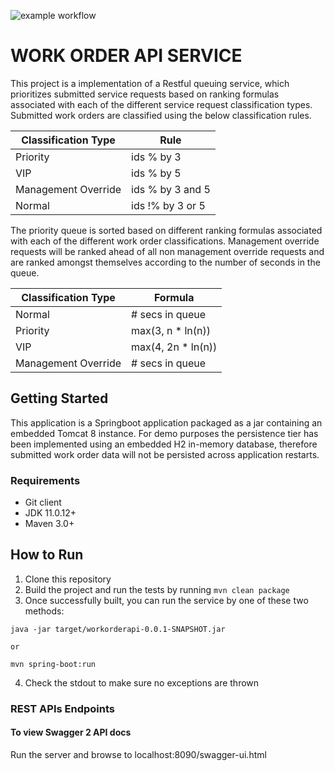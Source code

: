 ![example workflow](https://img.shields.io/github/workflow/status/nhanby/3a1fb4202f203a43474838e83f2e414bdd535ead13f8b2d416611d0c4de0a7d1/work-order-service-ci-pipeline)

# WORK ORDER API SERVICE 
This project is a implementation of a Restful queuing service, which prioritizes submitted service requests based on ranking formulas associated with each of the different service request classification types. Submitted work orders are classified using the below classification rules.

|    Classification Type      |     Rule     |
| ---------------------------- | --------------------------- |
|         Priority             |          ids % by 3         |
|           VIP                |          ids % by 5         |
|      Management Override     |       ids % by 3 and 5      |
|          Normal              |       ids !% by 3 or 5      |

The priority queue is sorted based on different ranking formulas associated with each of the different work order classifications. Management override requests will be ranked ahead of all non management override requests and are ranked amongst themselves according to the number of seconds in the queue.

|    Classification Type      |       Formula       |
| ---------------------------- | --------------------------- |
|          Normal              |       # secs in queue       |
|         Priority             |        max(3, n * ln(n))    
|           VIP                |        max(4, 2n * ln(n))   |
|    Management Override       |       # secs in queue       |

## Getting Started
This application is a Springboot application packaged as a jar containing an embedded Tomcat 8 instance. For demo purposes the persistence tier has been implemented using an embedded H2 in-memory database, therefore submitted work order data will not be persisted across application restarts. 

### Requirements
* Git client
* JDK 11.0.12+
* Maven 3.0+

## How to Run 
1. Clone this repository 
2. Build the project and run the tests by running 
```mvn clean package```
3. Once successfully built, you can run the service by one of these two methods:
```
java -jar target/workorderapi-0.0.1-SNAPSHOT.jar

or

mvn spring-boot:run
```
4. Check the stdout to make sure no exceptions are thrown

### REST APIs Endpoints

#### To view Swagger 2 API docs
Run the server and browse to localhost:8090/swagger-ui.html

